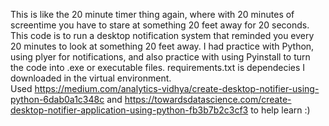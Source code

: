  This is like the 20 minute timer thing again, where with 20 minutes of screentime you have to stare at something 20 feet away for 20 seconds. This code is to run a desktop notification system that reminded you every 20 minutes to look at something 20 feet away. I had practice with Python, using plyer for notifications, and also practice with using Pyinstall to turn the code into .exe or executable files. requirements.txt is dependecies I downloaded in the virtual environment. <br>
 Used https://medium.com/analytics-vidhya/create-desktop-notifier-using-python-6dab0a1c348c and https://towardsdatascience.com/create-desktop-notifier-application-using-python-fb3b7b2c3cf3 to help learn :)
